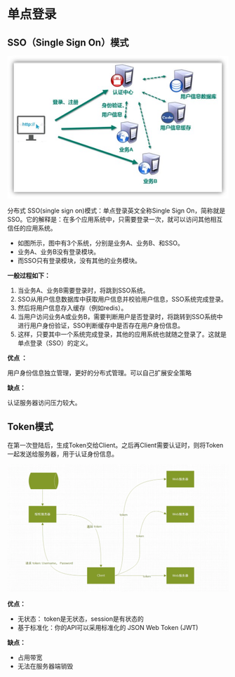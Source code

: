 # 单点登录

## SSO（Single Sign On）模式

![image-20201230190033133](_images/image-20201230190033133.png)

分布式 SSO(single sign on)模式：单点登录英文全称Single Sign On，简称就是SSO。它的解释是：在多个应用系统中，只需要登录一次，就可以访问其他相互信任的应用系统。

-   如图所示，图中有3个系统，分别是业务A、业务B、和SSO。
-   业务A、业务B没有登录模块。
-   而SSO只有登录模块，没有其他的业务模块。

**一般过程如下：**

1.  当业务A、业务B需要登录时，将跳到SSO系统。
2.  SSO从用户信息数据库中获取用户信息并校验用户信息，SSO系统完成登录。
3.  然后将用户信息存入缓存（例如redis）。
4.  当用户访问业务A或业务B，需要判断用户是否登录时，将跳转到SSO系统中进行用户身份验证，SSO判断缓存中是否存在用户身份信息。
5.  这样，只要其中一个系统完成登录，其他的应用系统也就随之登录了。这就是单点登录（SSO）的定义。

**优点 ：**  

用户身份信息独立管理，更好的分布式管理。可以自己扩展安全策略

**缺点：**

认证服务器访问压力较大。



## Token模式

在第一次登陆后，生成Token交给Client。之后再Client需要认证时，则将Token一起发送给服务器，用于认证身份信息。

![image-20201230190112848](_images/image-20201230190112848.png)

**优点：**

-   无状态： token是无状态，session是有状态的
-   基于标准化：你的API可以采用标准化的 JSON Web Token (JWT)

**缺点：**

-   占用带宽
-   无法在服务器端销毁